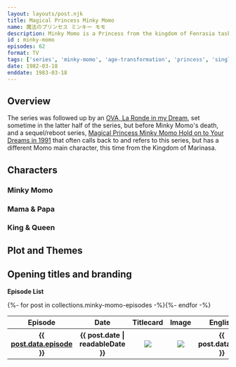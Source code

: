 ```yaml
---
layout: layouts/post.njk
title: Magical Princess Minky Momo
name: 魔法のプリンセス ミンキー モモ
description: Minky Momo is a Princess from the kingdom of Fenrasia tasked with restoring dreams
id : minky-momo
episodes: 62
format: TV
tags: ['series', 'minky-momo', 'age-transformation', 'princess', 'single heroine']
date: 1982-03-18
enddate: 1983-03-18
---
```


## Overview
The series was followed up by an <a href="/series/minky-momo/">OVA, La Ronde in my Dream</a>, set sometime in the latter half of the series, but before Minky Momo's death, and a sequel/reboot series, <a href="/series/minky-momo-2/">Magical Princess Minky Momo Hold on to Your Dreams in 1991</a> that often calls back to and refers to this series, but has a different Momo main character, this time from the Kingdom of Marinasa. 

## Characters
### Minky Momo
### Mama & Papa
### King & Queen

## Plot and Themes

## Opening titles and branding

<b>Episode List</b>
<table class="EpisodeList">
<tr><th>Episode</th><th>Date</th><th>Titlecard</th><th>Image</th><th>English</th><th>Japanese</th></tr>
{%- for post in collections.minky-momo-episodes -%}<tr>
    <th><a href="{{ post.url | url }}">{{ post.data.episode }}</a></th>
    <th>{{ post.date | readableDate }}</th>
    <th><img src="{{ post.url | url }}{{ post.data.titlecard }}"></th>
    <th><img src="{{ post.url | url }}{{ post.data.image }}"></th>
    <th>{{ post.data.title }}</th>
    <th>{{ post.data.name }}</th>
  </tr></a>{%- endfor -%}
</table>